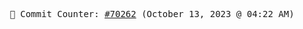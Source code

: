 <p align="center">
    <samp>
        📮 Commit Counter: <a href="https://github.com/Javascript-void0/Javascript-void0/commits/main">#70262</a> (October 13, 2023 @ 04:22 AM)
    </samp>
</p>